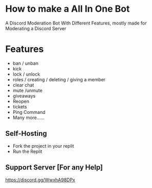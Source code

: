 # How to make a All In One Bot
A Discord Moderation Bot With Different Features, mostly made for Moderating a Discord Server 

# Features
- ban / unban
- kick 
- lock / unlock
- roles / creating / deleting / giving a member
- clear chat
- mute /unmute
- giveaways
- Reopen
- tickets
- Ping Command
- Many more......

## Self-Hosting 
- Fork the project in your replit
- Run the Replit


Support Server [For any Help]
-
 https://discord.gg/WwxhA98DPx
